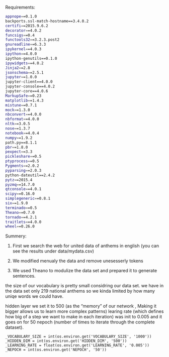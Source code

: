
Requirements:
```bash
appnope==0.1.0
backports.ssl-match-hostname==3.4.0.2
certifi==2015.9.6.2
decorator==4.0.2
funcsigs==0.4
functools32==3.2.3.post2
gnureadline==6.3.3
ipykernel==4.0.3
ipython==4.0.0
ipython-genutils==0.1.0
ipywidgets==4.0.2
Jinja2==2.8
jsonschema==2.5.1
jupyter==1.0.0
jupyter-client==4.0.0
jupyter-console==4.0.2
jupyter-core==4.0.6
MarkupSafe==0.23
matplotlib==1.4.3
mistune==0.7.1
mock==1.3.0
nbconvert==4.0.0
nbformat==4.0.0
nltk==3.0.5
nose==1.3.7
notebook==4.0.4
numpy==1.9.2
path.py==8.1.1
pbr==1.8.0
pexpect==3.3
pickleshare==0.5
ptyprocess==0.5
Pygments==2.0.2
pyparsing==2.0.3
python-dateutil==2.4.2
pytz==2015.4
pyzmq==14.7.0
qtconsole==4.0.1
scipy==0.16.0
simplegeneric==0.8.1
six==1.9.0
terminado==0.5
Theano==0.7.0
tornado==4.2.1
traitlets==4.0.0
wheel==0.26.0
```

Summery:

1) First we search the web for united data of anthems in english (you can see the results under data/mydata.csv)

2) We modified menualy the data and remove unesesserly tokens

3) We used Theano to modulize the data set and prepared it to generate sentences.

the size of our vocabulary is pretty small considring our data set. we have in the data set only 219 national anthems so we kinda limited by how many uniqe words we could have.

hidden layer we set it to 500 (as the “memory” of our network , Making it bigger allows us to learn more complex patterns)
learing rate (which defines how big of a step we want to make in each iteration) was init to 0.005 and it goes on for 50 nepoch (number of times to iterate through the complete dataset).
```
_VOCABULARY_SIZE = int(os.environ.get('VOCABULARY_SIZE', '1000'))
_HIDDEN_DIM = int(os.environ.get('HIDDEN_DIM', '500')) 
_LEARNING_RATE = float(os.environ.get('LEARNING_RATE', '0.005'))
_NEPOCH = int(os.environ.get('NEPOCH', '50'))
```




